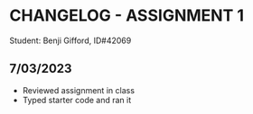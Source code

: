# CHANGELOG - ASSIGNMENT 1

Student: Benji Gifford, ID#42069

## 7/03/2023
 - Reviewed assignment in class
 - Typed starter code and ran it
 
